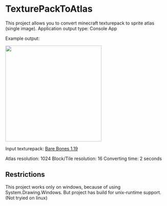 # TexturePackToAtlas
This project allows you to convert minecraft texturepack to sprite atlas (single image).
Application output type: Console App

Example output: 

<img width="300" src="https://i.imgur.com/UM4qKqa.png"/>

Input texturepack: 
[Bare Bones 1.19](https://www.curseforge.com/minecraft/texture-packs/bare-bones-texture-pack)

Atlas resolution: 1024
Block/Tile resolution: 16
Converting time: 2 seconds

## Restrictions
This project works only on windows, because of using System.Drawing.Windows. But project has build for unix-runtime support. (Not tryied on linux)
